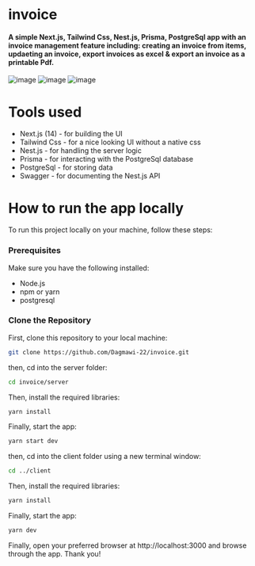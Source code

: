 # invoice

#### A simple Next.js, Tailwind Css, Nest.js, Prisma, PostgreSql app with an invoice management feature including: creating an invoice from items, updaeting an invoice, export invoices as excel & export an invoice as a printable Pdf.
![image](https://github.com/user-attachments/assets/aa1961b0-733c-4dd0-b497-e3a10bc55c38)
![image](https://github.com/user-attachments/assets/bd37be4d-2239-4674-8ff7-828332cb032e)
![image](https://github.com/user-attachments/assets/124f39a1-6eaa-458a-a492-4654dea67b7a)




# Tools used

- Next.js (14) - for building the UI
- Tailwind Css - for a nice looking UI without a native css
- Nest.js - for handling the server logic
- Prisma - for interacting with the PostgreSql database
- PostgreSql - for storing data
- Swagger - for documenting the Nest.js API

# How to run the app locally

To run this project locally on your machine, follow these steps:

### Prerequisites

Make sure you have the following installed:
- Node.js
- npm or yarn
- postgresql 
  

### Clone the Repository

First, clone this repository to your local machine:
```bash
git clone https://github.com/Dagmawi-22/invoice.git
```
then, cd into the server folder:

```bash
cd invoice/server
```
Then, install the required libraries:
```bash
yarn install
```
Finally, start the app:
```bash
yarn start dev
```
then, cd into the client folder using a new terminal window:

```bash
cd ../client
```
Then, install the required libraries:
```bash
yarn install
```
Finally, start the app:
```bash
yarn dev
```

Finally, open your preferred browser at http://localhost:3000 and browse through the app.
Thank you!


